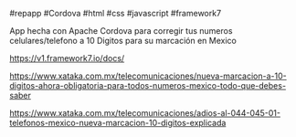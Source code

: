 #repapp 
#Cordova
#html
#css
#javascript
#framework7

App hecha con Apache Cordova para corregir tus numeros celulares/telefono a 10 Digitos para su marcación en Mexico

https://v1.framework7.io/docs/

https://www.xataka.com.mx/telecomunicaciones/nueva-marcacion-a-10-digitos-ahora-obligatoria-para-todos-numeros-mexico-todo-que-debes-saber

https://www.xataka.com.mx/telecomunicaciones/adios-al-044-045-01-telefonos-mexico-nueva-marcacion-10-digitos-explicada
